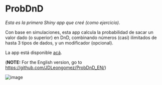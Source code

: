 # ProbDnD

*Esta es la primera Shiny app que creé (como ejercicio).* 

Con base en simulaciones, esta app calcula la probabilidad de sacar un valor dado (o superior) en DnD, combinando números (casi) ilimitados de hasta 3 tipos de dados, y un modificador (opcional).

La app está disponible [acá](https://shiny.jdl-svr.lat/ProbDnD/).

(**NOTE:** For the English version, go to https://github.com/JDLeongomez/ProbDnD_EN/)

![image](https://user-images.githubusercontent.com/45215832/128649885-2d7c1fad-83e1-43df-a119-e84632cbcfeb.png)

